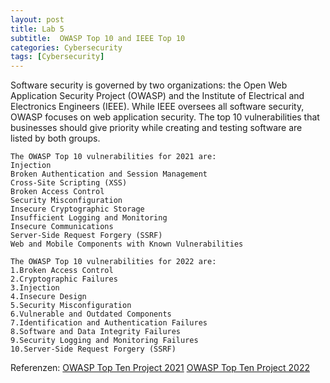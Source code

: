 ```yaml
---
layout: post
title: Lab 5
subtitle:  OWASP Top 10 and IEEE Top 10
categories: Cybersecurity
tags: [Cybersecurity]
---
```


Software security is governed by two organizations: the Open Web Application Security Project (OWASP) and the Institute of Electrical and Electronics Engineers (IEEE). While IEEE oversees all software security, OWASP focuses on web application security. The top 10 vulnerabilities that businesses should give priority while creating and testing software are listed by both groups.
```
The OWASP Top 10 vulnerabilities for 2021 are:
Injection
Broken Authentication and Session Management
Cross-Site Scripting (XSS)
Broken Access Control
Security Misconfiguration
Insecure Cryptographic Storage
Insufficient Logging and Monitoring
Insecure Communications
Server-Side Request Forgery (SSRF)
Web and Mobile Components with Known Vulnerabilities
```
```
The OWASP Top 10 vulnerabilities for 2022 are:
1.Broken Access Control
2.Cryptographic Failures
3.Injection
4.Insecure Design
5.Security Misconfiguration
6.Vulnerable and Outdated Components
7.Identification and Authentication Failures
8.Software and Data Integrity Failures
9.Security Logging and Monitoring Failures
10.Server-Side Request Forgery (SSRF)
```


Referenzen:
[OWASP Top Ten Project 2021](https://owasp.org/www-project-top-ten/)
[OWASP Top Ten Project 2022](https://vulcan.io/blog/owasp-top-10-vulnerabilities-2022-what-we-learned/)

